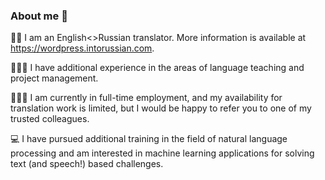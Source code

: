 ### About me 👋
✍🏼 I am an English<>Russian translator. More information is available at https://wordpress.intorussian.com.

👩🏻‍🏫 I have additional experience in the areas of language teaching and project management.

👩🏻‍💼 I am currently in full-time employment, and my availability for translation work is limited, but I would be happy to refer you to one of my trusted colleagues.

💻 I have pursued additional training in the field of natural language processing and am interested in machine learning applications for solving text (and speech!) based challenges.
<!--
**carexl8/carexl8** is a ✨ _special_ ✨ repository because its `README.md` (this file) appears on your GitHub profile.

Here are some ideas to get you started:

- 🔭 I’m currently working on ...
- 🌱 I’m currently learning ...
- 👯 I’m looking to collaborate on ...
- 🤔 I’m looking for help with ...
- 💬 Ask me about ...
- 📫 How to reach me: ...
- 😄 Pronouns: ...
- ⚡ Fun fact: ...
-->
